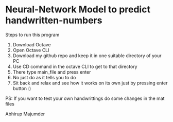 # Neural-Network Model to predict handwritten-numbers

Steps to run this program
1) Download Octave
2) Open Octave CLI
3) Download my github repo and keep it in one suitable directory of your PC
4) Use CD command in the octave CLI to get to that directory 
5) There type main_file and press enter
6) No just do as it tells you to do
7) Sit back and relax and see how it works on its own just by pressing enter button :)

PS: If you want to test your own handwrittings do some changes in the mat files 

Abhirup Majumder
